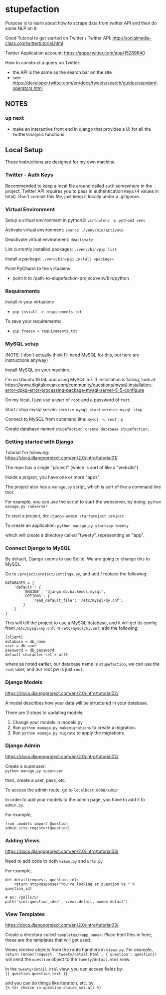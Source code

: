 # stupefaction
Purpose is to learn about how to scrape data from twitter API and then do some NLP on it.

Good Tutorial to get started on Twitter / Twitter API:
http://socialmedia-class.org/twittertutorial.html

Twitter Application account:
https://apps.twitter.com/app/15289640

How to construct a query on Twitter:
- the API is the same as the search bar on the site
- see: https://developer.twitter.com/en/docs/tweets/search/guides/standard-operators.html


## NOTES
### up next
- make an interactive front end in django that provides a UI for all the twitter/analysis functions

## Local Setup
These instructions are designed for my own machine.

### Twitter - Auth Keys
Recommended to keep a local file around called `auth` somewhere in the project.
Twitter API requires you to pass in authentication keys (4 values in total).
Don't commit this file, just keep it locally under a .gitignore.

### Virtual Environment
Setup a virtual environment in python3:
`virtualenv -p python3 venv`

Activate virtual environment: 
`source ./venv/bin/activate`

Deactivate virtual environment:
`deactivate`

List currently installed packages:
`./venv/bin/pip list`

Install a package:
`./venv/bin/pip install <package>`

Point PyCharm to the virtualenv:

- point it to /path-to-stupefaction-project/venv/bin/python

### Requirements
Install in your virtualenv
- `pip install -r requirements.txt`

To save your requirements:
- `pip freeze > requirements.txt`

### MySQL setup
(NOTE: I don't actually think I'll need MySQL for this, but here are instructions anyway)

Install MySQL on your machine.

I'm on Ubuntu 16.04, and using MySQL 5.7. If installation is failing, look at:
https://www.digitalocean.com/community/questions/mysql-installation-error-dpkg-error-processing-package-mysql-server-5-5-configure

On my local, I just use a user of `root` and a password of `root`.

Start / stop mysql server:
`service mysql start`
`service mysql stop`

Connect to MySQL from command line:
`mysql -u root -p`

Create database named `stupefaction`:
`create database stupefaction;`


### Getting started with Django
Tutorial I'm following:
https://docs.djangoproject.com/en/2.0/intro/tutorial01/

The repo has a single "project" (which is sort of like a "website").

Inside a project, you have one or more "apps".

The project also has a `manage.py` script, which is sort of like a command line tool.

For example, you can use the script to start the webserver, by doing:
`python manage.py runserver`

To start a project, do:
`django-admin startproject project`

To create an application:
`python manage.py startapp tweety`

which will create a directory called "tweety", representing an "app".

### Connect Django to MySQL
By default, Django seems to use Sqlite. We are going to change this to MySQL.

Go to `/project/project/settings.py`, and add / replace the following:
```
DATABASES = {
    'default': {
        'ENGINE': 'django.db.backends.mysql',
        'OPTIONS': {
            'read_default_file': '/etc/mysql/my.cnf',
        }
    }
}
```

This will tell the project to use a MySQL database, and it will get its config from `/etc/mysql/my.cnf`.
In `/etc/mysql/my.cnf`, add the following:
```
[client]
database = db_name
user = db_user
password = db_password
default-character-set = utf8
``` 
where as noted earlier,
our database name is `stupefaction`, we can use the `root` user, and our root pw is just `root`.


### Django Models
https://docs.djangoproject.com/en/2.0/intro/tutorial02/

A model describes how your data will be structured in your database.

There are 3 steps to updating models:
1. Change your models in models.py
2. Run `python manage.py makemigrations` to create a migration.
3. Run `python manage.py migrate` to apply the migrations.

### Django Admin
https://docs.djangoproject.com/en/2.0/intro/tutorial02/

Create a superuser:  
`python manage.py superuser`

then, create a user, pass, etc.

To access the admin route, go to `localhost:8000/admin`

In order to add your models to the admin page, you have to add it to `admin.py`.

For example,
```
from .models import Question
admin.site.register(Question)
```

### Adding Views
https://docs.djangoproject.com/en/2.0/intro/tutorial03/

Need to add code to both `views.py` and `urls.py`

For example,
```
def detail(request, question_id):
    return HttpResponse("You're looking at question %s." % question_id)
```
```
# ex: /polls/5/
path('<int:question_id>/', views.detail, name='detail')
```

### View Templates
https://docs.djangoproject.com/en/2.0/intro/tutorial03/

Create a directory called `templates/<app_name>`.
Place html files in here, these are the templates that will get used.

Views receive objects from the route handlers in `views.py`.
For example,  
`return render(request, 'tweety/detail.html', {'question': question})`  
will send the `question` object to the `tweety/detail.html` view.  

In the `tweety/detail.html` view, you can access fields by:  
`{{ question.question_text }}`  

and you can do things like iteration, etc. by:  
`{% for choice in question.choice_set.all %}`
